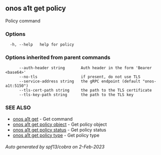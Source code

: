 <!--
SPDX-FileCopyrightText: 2019-present Open Networking Foundation <info@opennetworking.org>

SPDX-License-Identifier: Apache-2.0
-->

## onos a1t get policy

Policy command

### Options

```
  -h, --help   help for policy
```

### Options inherited from parent commands

```
      --auth-header string       Auth header in the form 'Bearer <base64>'
      --no-tls                   if present, do not use TLS
      --service-address string   the gRPC endpoint (default "onos-a1t:5150")
      --tls-cert-path string     the path to the TLS certificate
      --tls-key-path string      the path to the TLS key
```

### SEE ALSO

* [onos a1t get](onos_a1t_get.md)	 - Get command
* [onos a1t get policy object](onos_a1t_get_policy_object.md)	 - Get policy object
* [onos a1t get policy status](onos_a1t_get_policy_status.md)	 - Get policy status
* [onos a1t get policy type](onos_a1t_get_policy_type.md)	 - Get policy type

###### Auto generated by spf13/cobra on 2-Feb-2023

